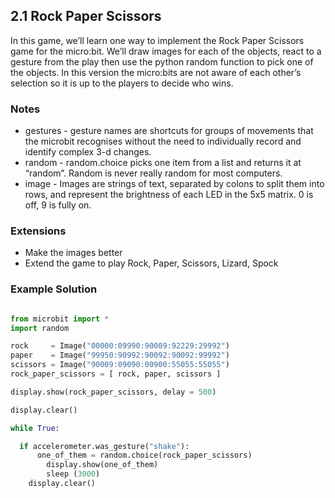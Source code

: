 ## 2.1 Rock Paper Scissors

In this game, we’ll learn one way to implement the Rock Paper Scissors game for the micro:bit. We’ll
draw images for each of the objects, react to a gesture from the play then use the python random
function to pick one of the objects. In this version the micro:bits are not aware of each other’s
selection so it is up to the players to decide who wins.


### Notes

* gestures - gesture names are shortcuts for groups of movements that the microbit recognises without the need to individually record and identify complex 3-d changes.
* random - random.choice picks one item from a list and returns it at “random”. Random is never really random for most computers.
* image - Images are strings of text, separated by colons to split them into rows, and represent the brightness of each LED in the 5x5 matrix. 0 is off, 9 is fully on.


### Extensions

* Make the images better
* Extend the game to play Rock, Paper, Scissors, Lizard, Spock


### Example Solution

```python

from microbit import *
import random

rock     = Image("00000:09990:90009:92229:29992")
paper    = Image("99950:90992:90092:90092:99992")
scissors = Image("90009:09090:00900:55055:55055")
rock_paper_scissors = [ rock, paper, scissors ]

display.show(rock_paper_scissors, delay = 500)

display.clear()

while True:

  if accelerometer.was_gesture("shake"):   
	  one_of_them = random.choice(rock_paper_scissors)
		display.show(one_of_them)
		sleep (3000)
    display.clear()

```
